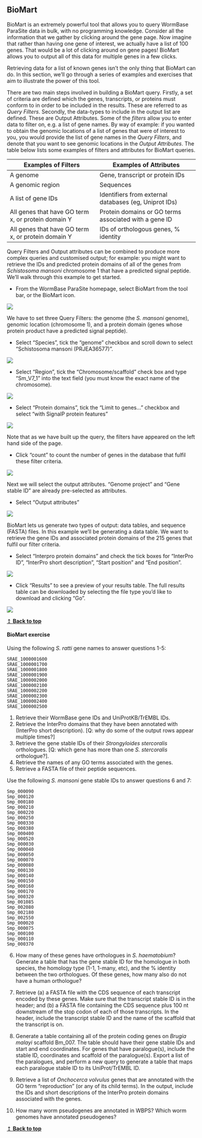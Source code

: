 ## BioMart <a name="biomart"></a>

BioMart is an extremely powerful tool that allows you to query WormBase ParaSite data in bulk, with no programming knowledge. Consider all the information that we gather by clicking around the gene page. Now imagine that rather than having one gene of interest, we actually have a list of 100 genes. That would be a lot of clicking around on gene pages! BioMart allows you to output all of this data for multiple genes in a few clicks.

Retrieving data for a list of known genes isn’t the only thing that BioMart can do. In this section, we’ll go through a series of examples and exercises that aim to illustrate the power of this tool. 

There are two main steps involved in building a BioMart query. Firstly, a set of criteria are defined which the genes, transcripts, or proteins must conform to in order to be included in the results. These are referred to as *Query Filters*. Secondly, the data-types to include in the output list are defined. These are Output Attributes. Some of the *filters* allow you to enter data to filter on, e.g. a list of gene names. By way of example: if you wanted to obtain the genomic locations of a list of genes that were of interest to you, you would provide the list of gene names in the *Query Filters*, and denote that you want to see genomic locations in the *Output Attributes*.  The table below lists some examples of filters and attributes for BioMart queries.

| Examples  of Filters       | Examples of Attributes           | 
| ------------- |-------------| 
| A genome      | Gene, transcript or protein IDs | 
| A genomic region | Sequences      |
| A list of gene IDs| Identifiers from external databases (eg, Uniprot IDs)      |
| All genes that have GO term x, or protein domain Y| Protein domains or GO terms associated with a gene ID    |
| All genes that have GO term x, or protein domain Y| IDs of orthologous genes, % identity   | 

Query Filters and Output attributes can be combined to produce more complex queries and customised output; for example: you might want to retrieve the IDs and predicted protein domains of all of the genes from _Schistosoma mansoni_ chromosome 1 that have a predicted signal peptide. We’ll walk through this example to get started.

* From the WormBase ParaSite homepage, select BioMart from the tool bar, or the BioMart icon.

![](figures/figure_5.1.png)

We have to set three Query Filters: the genome (the _S. mansoni_ genome), genomic location (chromosome 1), and a protein domain (genes whose protein product have a predicted signal peptide).

* Select “Species”, tick the “genome” checkbox and scroll down to select “Schistosoma mansoni (PRJEA36577)”.

![](figures/figure_5.2.png)

* Select “Region”, tick the “Chromosome/scaffold” check box and type “Sm_V7_1” into the text field (you must know the exact name of the chromosome).

![](figures/figure_5.3.png)

* Select “Protein domains”, tick the “Limit to genes...” checkbox and select “with SignalP protein features”

![](figures/figure_5.4.png)

Note that as we have built up the query, the filters have appeared on the left hand side of the page.

* Click “count” to count the number of genes in the database that fulfil these filter criteria.

![](figures/figure_5.5.png)

Next we will select the output attributes. “Genome project” and “Gene stable ID” are already pre-selected as attributes.

* Select “Output attributes”

![](figures/figure_5.6.png)

BioMart lets us generate two types of output: data tables, and sequence (FASTA) files. In this example we’ll be generating a data table. We want to retrieve the gene IDs and associated protein domains of the 215 genes that fulfil our filter criteria.

* Select “Interpro protein domains” and check the tick boxes for “InterPro ID”, “InterPro short description”, “Start position” and “End position”.

![](figures/figure_5.7.png)

* Click “Results” to see a preview of your results table. The full results table can be downloaded by selecting the file type you’d like to download and clicking “Go”.

![](figures/figure_5.8.png)

[↥ **Back to top**](#top)

#### BioMart exercise <a name="biomart_exercise"></a>

Using the following _S. ratti_  gene names to answer questions 1-5:

```
SRAE_1000001600
SRAE_1000001700
SRAE_1000001800
SRAE_1000001900
SRAE_1000002000
SRAE_1000002100
SRAE_1000002200
SRAE_1000002300
SRAE_1000002400
SRAE_1000002500
```

1. Retrieve their WormBase gene IDs and UniProtKB/TrEMBL IDs.
2. Retrieve the InterPro domains that they have been annotated with (InterPro short description). [Q: why do some of the output rows appear multiple times?]
3. Retrieve the gene stable IDs of their _Strongyloides stercoralis_ orthologues. [Q: which gene has more than one _S. stercoralis_ orthologue?].
4. Retrieve the names of any GO terms associated with the genes. 
5. Retrieve a FASTA file of their peptide sequences.

Use the following _S. mansoni_ gene stable IDs to answer questions 6 and 7:

```
Smp_000090 
Smp_000120 
Smp_000180 
Smp_000210 
Smp_000220 
Smp_000250 
Smp_000330 
Smp_000380 
Smp_000400 
Smp_000520 
Smp_000030 
Smp_000040
Smp_000050 
Smp_000070 
Smp_000080 
Smp_000130 
Smp_000140 
Smp_000150 
Smp_000160 
Smp_000170 
Smp_000320 
Smp_001085 
Smp_002080 
Smp_002180 
Smp_002550 
Smp_000020 
Smp_000075 
Smp_000100 
Smp_000110 
Smp_000370
```
6. How many of these genes have orthologues in _S. haematobium_? Generate a table that has the gene stable ID for the homologue in both species, the homology type (1-1, 1-many, etc), and the % identity between the two orthologues. Of these genes, how many also do not have a human orthologue?
7. Retrieve (a) a FASTA file with the CDS sequence of each transcript encoded by these genes. Make sure that the transcript stable ID is in the header; and (b) a FASTA file containing the CDS sequence plus 100 nt downstream of the stop codon of each of those transcripts. In the header, include the transcript stable ID and the name of the scaffold that the transcript is on.

8. Generate a table containing all of the protein coding genes on _Brugia malayi_ scaffold Bm_007. The table should have their gene stable IDs and start and end coordinates. For genes that have paralogue(s), include the stable ID, coordinates and scaffold of the paralogue(s).
Export a list of the paralogues, and perform a new query to generate a table that maps each paralogue stable ID to its UniProt/TrEMBL ID.
9. Retrieve a list of _Onchocerca volvulus_ genes that are annotated with the GO term “reproduction” (or any of its child terms). In the output, include the IDs and short descriptions of the InterPro protein domains associated with the genes.
10. How many worm pseudogenes are annotated in WBPS? Which worm genomes have annotated pseudogenes?

[↥ **Back to top**](#top)
